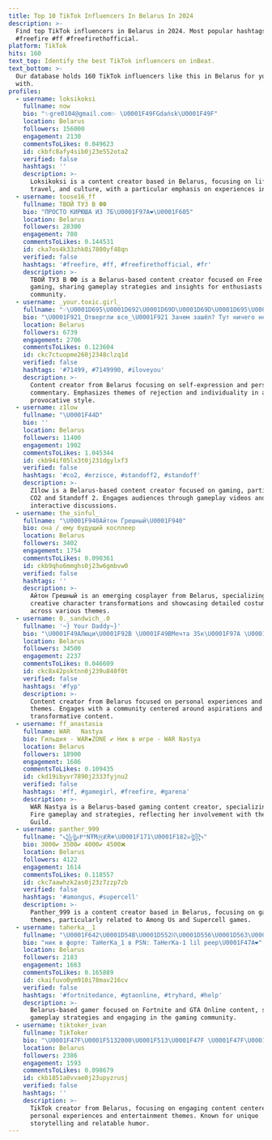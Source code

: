 ```yaml
---
title: Top 10 TikTok Influencers In Belarus In 2024
description: >-
  Find top TikTok influencers in Belarus in 2024. Most popular hashtags:
  #freefire #ff #freefirethofficial.
platform: TikTok
hits: 160
text_top: Identify the best TikTok influencers on inBeat.
text_bottom: >-
  Our database holds 160 TikTok influencers like this in Belarus for you to work
  with.
profiles:
  - username: loksikoksi
    fullname: now
    bio: "✨gre0104@gmail.com✨ \U0001F49FGdańsk\U0001F49F"
    location: Belarus
    followers: 156000
    engagement: 2130
    commentsToLikes: 0.049623
    id: ckbfc8afy4sib0j23e552ota2
    verified: false
    hashtags: ''
    description: >-
      Loksikoksi is a content creator based in Belarus, focusing on lifestyle,
      travel, and culture, with a particular emphasis on experiences in Gdańsk.
  - username: toose16_ff
    fullname: ТВОЙ ТУЗ В ФФ
    bio: "ПРОСТО КИРЮША ИЗ 7Б\U0001F97A❤️\U0001F605"
    location: Belarus
    followers: 28300
    engagement: 780
    commentsToLikes: 0.144531
    id: cka7os4k33zhk0i7800yf48qn
    verified: false
    hashtags: '#freefire, #ff, #freefirethofficial, #fr'
    description: >-
      ТВОЙ ТУЗ В ФФ is a Belarus-based content creator focused on Free Fire
      gaming, sharing gameplay strategies and insights for enthusiasts in the
      community.
  - username: _your.toxic.girl_
    fullname: "☞︎︎︎\U0001D695\U0001D692\U0001D69D\U0001D69D\U0001D695\U0001D68E \U0001D68B\U0001D692\U0001D69D\U0001D68C\U0001D691☜︎︎"
    bio: "\U0001F921_Отвергли все_\U0001F921 Зачем зашёл? Тут ничего нет. Пара: хз"
    location: Belarus
    followers: 6739
    engagement: 2706
    commentsToLikes: 0.123604
    id: ckc7ctuopme260j2348clzq1d
    verified: false
    hashtags: '#71499, #7149990, #iloveyou'
    description: >-
      Content creator from Belarus focusing on self-expression and personal
      commentary. Emphasizes themes of rejection and individuality in a unique,
      provocative style.
  - username: z1low
    fullname: "\U0001F44D"
    bio: ''
    location: Belarus
    followers: 11400
    engagement: 1902
    commentsToLikes: 1.045344
    id: ckb94if05lx3t0j231dgylxf3
    verified: false
    hashtags: '#co2, #erzisce, #standoff2, #standoff'
    description: >-
      Z1low is a Belarus-based content creator focused on gaming, particularly
      CO2 and Standoff 2. Engages audiences through gameplay videos and
      interactive discussions.
  - username: the_sinful_
    fullname: "\U0001F940Айтон Грешный\U0001F940"
    bio: она / ему будущий косплеер
    location: Belarus
    followers: 3402
    engagement: 1754
    commentsToLikes: 0.090361
    id: ckb9qho6mmghs0j23w6gmbvw0
    verified: false
    hashtags: ''
    description: >-
      Айтон Грешный is an emerging cosplayer from Belarus, specializing in
      creative character transformations and showcasing detailed costume designs
      across various themes.
  - username: 0._sandwich_.0
    fullname: '~} Your Daddy~}'
    bio: "\U0001F49AЛюци\U0001F92B \U0001F49BМечта 35к\U0001F97A \U0001F49934,6k❤️\U0001F917 \U0001F5FFна 40к палю тело\U0001F914 \U0001F49CАкТиВ вернись\U0001F64F"
    location: Belarus
    followers: 34500
    engagement: 2237
    commentsToLikes: 0.046609
    id: ckc8x42psktnn0j239u840f0t
    verified: false
    hashtags: '#fyp'
    description: >-
      Content creator from Belarus focused on personal experiences and lifestyle
      themes. Engages with a community centered around aspirations and
      transformative content.
  - username: ff_anastasia
    fullname: WAR   Nastya
    bio: Гильдия - WAR▪ZONE ✔️ Ник в игре - WAR Nastya
    location: Belarus
    followers: 18900
    engagement: 1686
    commentsToLikes: 0.109435
    id: ckd19ibyvr7890j2333fyjnu2
    verified: false
    hashtags: '#ff, #gamegirl, #freefire, #garena'
    description: >-
      WAR Nastya is a Belarus-based gaming content creator, specializing in Free
      Fire gameplay and strategies, reflecting her involvement with the WAR
      Guild.
  - username: panther_999
    fullname: "꧁ঔৣ☠︎ⱣᵃNŦĦⒽɆɌ❄\U0001F171︎\U0001F182☠︎ঔৣ꧂"
    bio: 3000✔️ 3500✔️ 4000✔️ 4500❌
    location: Belarus
    followers: 4122
    engagement: 1614
    commentsToLikes: 0.118557
    id: ckc7aawhzk2as0j23z7zzp7zb
    verified: false
    hashtags: '#amongus, #supercell'
    description: >-
      Panther_999 is a content creator based in Belarus, focusing on gaming
      themes, particularly related to Among Us and Supercell games.
  - username: taherka__1
    fullname: "\U0001F642\U0001D54B\U0001D552ℍ\U0001D556\U0001D563\U0001D542\U0001D552_1\U0001F642"
    bio: "ник в форте: TaHerKa_1 в PSN: TaHerKa-1 lil peep\U0001F47A❤️"
    location: Belarus
    followers: 2183
    engagement: 1663
    commentsToLikes: 0.165889
    id: ckaifuvo0ym910i78mav216cv
    verified: false
    hashtags: '#fortnitedance, #gtaonline, #tryhard, #help'
    description: >-
      Belarus-based gamer focused on Fortnite and GTA Online content, sharing
      gameplay strategies and engaging in the gaming community.
  - username: tiktoker_ivan
    fullname: TikToker
    bio: "\U0001F47F\U0001F5132000\U0001F513\U0001F47F \U0001F47F\U0001F5122500\U0001F512\U0001F47F \U0001F47F\U0001F5123000\U0001F512\U0001F47F \U0001F47F\U0001F5123500\U0001F512\U0001F47F ID6922"
    location: Belarus
    followers: 2386
    engagement: 1593
    commentsToLikes: 0.098679
    id: ckb1851a0vvae0j23upyzrusj
    verified: false
    hashtags: ''
    description: >-
      TikTok creator from Belarus, focusing on engaging content centered around
      personal experiences and entertainment themes. Known for unique
      storytelling and relatable humor.
---
```


